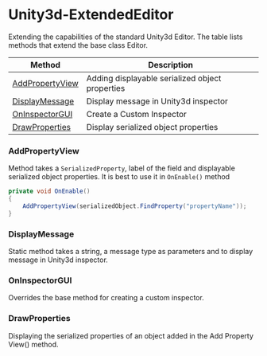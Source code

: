 # Unity3d-ExtendedEditor
Extending the capabilities of the standard Unity3d Editor. The table lists methods that extend the base class Editor.

Method									| Description
--------------------------------------- | -----------
[AddPropertyView](#addpropertyview)		| Adding displayable serialized object properties
[DisplayMessage](#displaymessage)		| Display message in Unity3d inspector
[OnInspectorGUI](#oninspectorgui)		| Create a Custom Inspector
[DrawProperties](#drawproperties)		| Display serialized object properties

### AddPropertyView
Method takes a `SerializedProperty`, label of the field and displayable serialized object properties. It is best to use it in `OnEnable()` method 
```csharp
private void OnEnable()
{
    AddPropertyView(serializedObject.FindProperty("propertyName"));
}
```

### DisplayMessage
Static method takes a string, a message type as parameters and to display message in Unity3d inspector.

### OnInspectorGUI
Overrides the base method for creating a custom inspector.

### DrawProperties
Displaying the serialized properties of an object added in the Add Property View() method.